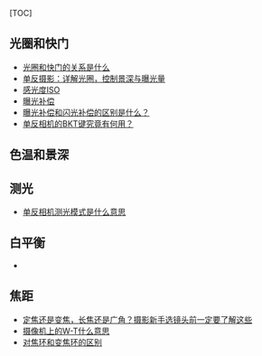 [TOC]



## 光圈和快门

- [光圈和快门的关系是什么](http://www.360doc.com/content/16/0712/15/17453468_574980215.shtml)
- [单反摄影：详解光圈，控制景深与曝光量](https://baijiahao.baidu.com/s?id=1621709146022107073&wfr=spider&for=pc)
- [感光度ISO](https://zhuanlan.zhihu.com/p/46716827)
- [曝光补偿](https://baike.baidu.com/item/%E6%9B%9D%E5%85%89%E8%A1%A5%E5%81%BF)
- [曝光补偿和闪光补偿的区别是什么？](https://zhidao.baidu.com/question/9002138.html)
- [单反相机的BKT键究竟有何用？](http://www.g-photography.net/training/novice/news_24542.html)

## 色温和景深

## 测光

- [单反相机测光模式是什么意思](https://zhidao.baidu.com/question/487780594.html)

## 白平衡

- 

## 焦距

- [定焦还是变焦，长焦还是广角？摄影新手选镜头前一定要了解这些](https://www.163.com/dy/article/FIIHFI6G0516HNE3.html)
- [摄像机上的W-T什么意思](https://www.pai-hang-bang.com/ap-vsnceynvtvetgvsssvy.html)
- [对焦环和变焦环的区别](https://www.wowoli.com/3356.html)

